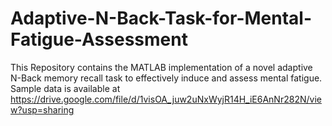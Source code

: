 # Adaptive-N-Back-Task-for-Mental-Fatigue-Assessment
This Repository contains the MATLAB implementation of a novel adaptive N-Back memory recall task to effectively induce and assess mental fatigue. Sample data is available at https://drive.google.com/file/d/1visOA_juw2uNxWyjR14H_iE6AnNr282N/view?usp=sharing
